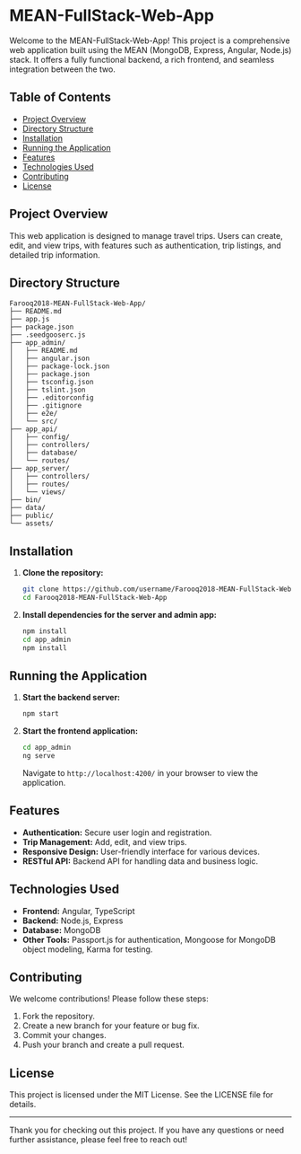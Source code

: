 # MEAN-FullStack-Web-App

Welcome to the MEAN-FullStack-Web-App! This project is a comprehensive web application built using the MEAN (MongoDB, Express, Angular, Node.js) stack. It offers a fully functional backend, a rich frontend, and seamless integration between the two.

## Table of Contents

- [Project Overview](#project-overview)
- [Directory Structure](#directory-structure)
- [Installation](#installation)
- [Running the Application](#running-the-application)
- [Features](#features)
- [Technologies Used](#technologies-used)
- [Contributing](#contributing)
- [License](#license)

## Project Overview

This web application is designed to manage travel trips. Users can create, edit, and view trips, with features such as authentication, trip listings, and detailed trip information.

## Directory Structure

```
Farooq2018-MEAN-FullStack-Web-App/
├── README.md
├── app.js
├── package.json
├── .seedgooserc.js
├── app_admin/
│   ├── README.md
│   ├── angular.json
│   ├── package-lock.json
│   ├── package.json
│   ├── tsconfig.json
│   ├── tslint.json
│   ├── .editorconfig
│   ├── .gitignore
│   ├── e2e/
│   └── src/
├── app_api/
│   ├── config/
│   ├── controllers/
│   ├── database/
│   └── routes/
├── app_server/
│   ├── controllers/
│   ├── routes/
│   └── views/
├── bin/
├── data/
├── public/
└── assets/
```

## Installation

1. **Clone the repository:**
   ```bash
   git clone https://github.com/username/Farooq2018-MEAN-FullStack-Web-App.git
   cd Farooq2018-MEAN-FullStack-Web-App
   ```

2. **Install dependencies for the server and admin app:**
   ```bash
   npm install
   cd app_admin
   npm install
   ```

## Running the Application

1. **Start the backend server:**
   ```bash
   npm start
   ```

2. **Start the frontend application:**
   ```bash
   cd app_admin
   ng serve
   ```

   Navigate to `http://localhost:4200/` in your browser to view the application.

## Features

- **Authentication:** Secure user login and registration.
- **Trip Management:** Add, edit, and view trips.
- **Responsive Design:** User-friendly interface for various devices.
- **RESTful API:** Backend API for handling data and business logic.

## Technologies Used

- **Frontend:** Angular, TypeScript
- **Backend:** Node.js, Express
- **Database:** MongoDB
- **Other Tools:** Passport.js for authentication, Mongoose for MongoDB object modeling, Karma for testing.

## Contributing

We welcome contributions! Please follow these steps:

1. Fork the repository.
2. Create a new branch for your feature or bug fix.
3. Commit your changes.
4. Push your branch and create a pull request.

## License

This project is licensed under the MIT License. See the LICENSE file for details.

---

Thank you for checking out this project. If you have any questions or need further assistance, please feel free to reach out!
